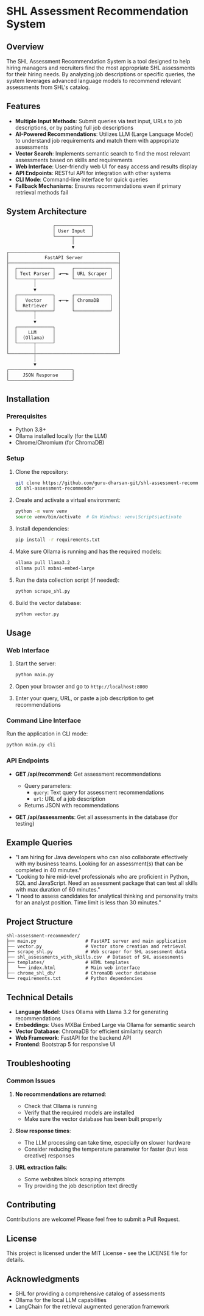 # SHL Assessment Recommendation System

## Overview

The SHL Assessment Recommendation System is a tool designed to help hiring managers and recruiters find the most appropriate SHL assessments for their hiring needs. By analyzing job descriptions or specific queries, the system leverages advanced language models to recommend relevant assessments from SHL's catalog.

## Features

- **Multiple Input Methods**: Submit queries via text input, URLs to job descriptions, or by pasting full job descriptions
- **AI-Powered Recommendations**: Utilizes LLM (Large Language Model) to understand job requirements and match them with appropriate assessments
- **Vector Search**: Implements semantic search to find the most relevant assessments based on skills and requirements
- **Web Interface**: User-friendly web UI for easy access and results display
- **API Endpoints**: RESTful API for integration with other systems
- **CLI Mode**: Command-line interface for quick queries
- **Fallback Mechanisms**: Ensures recommendations even if primary retrieval methods fail

## System Architecture

```
                 ┌─────────────┐
                 │ User Input  │
                 └──────┬──────┘
                        │
                        ▼
┌────────────────────────────────────────┐
│             FastAPI Server             │
├────────────────────────────────────────┤
│  ┌─────────────┐      ┌─────────────┐  │
│  │ Text Parser │ ◄──► │ URL Scraper │  │
│  └──────┬──────┘      └─────────────┘  │
│         │                              │
│         ▼                              │
│  ┌─────────────┐      ┌─────────────┐  │
│  │   Vector    │ ◄──► │ ChromaDB    │  │
│  │  Retriever  │      │             │  │
│  └──────┬──────┘      └─────────────┘  │
│         │                              │
│         ▼                              │
│  ┌─────────────┐                       │
│  │    LLM      │                       │
│  │  (Ollama)   │                       │
│  └──────┬──────┘                       │
│         │                              │
└─────────┼──────────────────────────────┘
          │
          ▼
┌───────────────────────┐
│     JSON Response     │
└───────────────────────┘
```

## Installation

### Prerequisites

- Python 3.8+
- Ollama installed locally (for the LLM)
- Chrome/Chromium (for ChromaDB)

### Setup

1. Clone the repository:
   ```bash
   git clone https://github.com/guru-dharsan-git/shl-assessment-recommender.git
   cd shl-assessment-recommender
   ```

2. Create and activate a virtual environment:
   ```bash
   python -m venv venv
   source venv/bin/activate  # On Windows: venv\Scripts\activate
   ```

3. Install dependencies:
   ```bash
   pip install -r requirements.txt
   ```

4. Make sure Ollama is running and has the required models:
   ```bash
   ollama pull llama3.2
   ollama pull mxbai-embed-large
   ```

5. Run the data collection script (if needed):
   ```bash
   python scrape_shl.py
   ```

6. Build the vector database:
   ```bash
   python vector.py
   ```

## Usage

### Web Interface

1. Start the server:
   ```bash
   python main.py
   ```

2. Open your browser and go to `http://localhost:8000`

3. Enter your query, URL, or paste a job description to get recommendations

### Command Line Interface

Run the application in CLI mode:
```bash
python main.py cli
```

### API Endpoints

- **GET /api/recommend**: Get assessment recommendations
  - Query parameters:
    - `query`: Text query for assessment recommendations
    - `url`: URL of a job description
  - Returns JSON with recommendations

- **GET /api/assessments**: Get all assessments in the database (for testing)

## Example Queries

- "I am hiring for Java developers who can also collaborate effectively with my business teams. Looking for an assessment(s) that can be completed in 40 minutes."
- "Looking to hire mid-level professionals who are proficient in Python, SQL and JavaScript. Need an assessment package that can test all skills with max duration of 60 minutes."
- "I need to assess candidates for analytical thinking and personality traits for an analyst position. Time limit is less than 30 minutes."

## Project Structure

```
shl-assessment-recommender/
├── main.py                  # FastAPI server and main application
├── vector.py                # Vector store creation and retrieval
├── scrape_shl.py            # Web scraper for SHL assessment data
├── shl_assessments_with_skills.csv  # Dataset of SHL assessments
├── templates/               # HTML templates
│   └── index.html           # Main web interface
├── chrome_shl_db/           # ChromaDB vector database
└── requirements.txt         # Python dependencies
```

## Technical Details

- **Language Model**: Uses Ollama with Llama 3.2 for generating recommendations
- **Embeddings**: Uses MXBai Embed Large via Ollama for semantic search
- **Vector Database**: ChromaDB for efficient similarity search
- **Web Framework**: FastAPI for the backend API
- **Frontend**: Bootstrap 5 for responsive UI

## Troubleshooting

### Common Issues

1. **No recommendations are returned**:
   - Check that Ollama is running
   - Verify that the required models are installed
   - Make sure the vector database has been built properly

2. **Slow response times**:
   - The LLM processing can take time, especially on slower hardware
   - Consider reducing the temperature parameter for faster (but less creative) responses

3. **URL extraction fails**:
   - Some websites block scraping attempts
   - Try providing the job description text directly

## Contributing

Contributions are welcome! Please feel free to submit a Pull Request.

## License

This project is licensed under the MIT License - see the LICENSE file for details.

## Acknowledgments

- SHL for providing a comprehensive catalog of assessments
- Ollama for the local LLM capabilities
- LangChain for the retrieval augmented generation framework